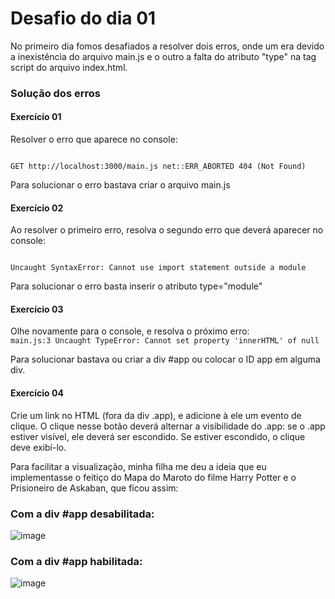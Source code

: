 # Desafio do dia 01
<p>No primeiro dia fomos desafiados a resolver dois erros, onde um era devido a inexistência do arquivo main.js e o outro a falta do atributo "type" na tag script do arquivo index.html.</P>

### Solução dos erros

#### Exercício 01
<p>Resolver o erro que aparece no console:</p>
<code>
GET http://localhost:3000/main.js net::ERR_ABORTED 404 (Not Found)
</code>
<p>Para solucionar o erro bastava criar o arquivo main.js</p>

#### Exercício 02
<p>Ao resolver o primeiro erro, resolva o segundo erro que deverá aparecer no console:</p>
<code>
Uncaught SyntaxError: Cannot use import statement outside a module
</code>
<p>Para solucionar o erro basta inserir o atributo type="module"</p>

#### Exercício 03
Olhe novamente para o console, e resolva o próximo erro:
<code>
main.js:3 Uncaught TypeError: Cannot set property 'innerHTML' of null
</code>
<p>Para solucionar bastava ou criar a div #app ou colocar o ID app em alguma div.</p>

#### Exercício 04
<p>Crie um link no HTML (fora da div .app), e adicione à ele um evento de clique. O clique nesse botão deverá alternar a visibilidade do .app: se o .app estiver visível, ele deverá ser escondido. Se estiver escondido, o clique deve exibí-lo.</p>

<p>Para facilitar a visualização, minha filha me deu a ideia que eu implementasse o feitiço do Mapa do Maroto do filme Harry Potter e o Prisioneiro de Askaban, que ficou assim:</p>

### Com a div #app desabilitada:
![image](https://user-images.githubusercontent.com/4163340/129776083-e807baaf-c270-4fe8-adc4-3cbac6c172d9.png)

### Com a div #app habilitada:
![image](https://user-images.githubusercontent.com/4163340/129776949-cfdf8256-6d8d-48ec-b096-2ef2fb2271b4.png)

